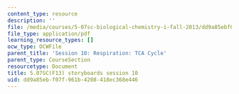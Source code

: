 ```yaml
---
content_type: resource
description: ''
file: /media/courses/5-07sc-biological-chemistry-i-fall-2013/dd9a85ebf07f961b4208418ec368e446_sb_session10.pdf
file_type: application/pdf
learning_resource_types: []
ocw_type: OCWFile
parent_title: 'Session 10: Respiration: TCA Cycle'
parent_type: CourseSection
resourcetype: Document
title: 5.07SC(F13) storyboards session 10
uid: dd9a85eb-f07f-961b-4208-418ec368e446
---
```

